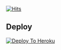 
[![Hits](https://hits.seeyoufarm.com/api/count/incr/badge.svg?url=https%3A%2F%2Fgithub.com%2Feraikmadae%2FeramadeneoI&count_bg=%2379C83D&title_bg=%23555555&icon=&icon_color=%23E7E7E7&title=hits&edge_flat=false)](https://github.com/eraikmadae/eramadeneoI)


## Deploy
[![Deploy To Heroku](https://www.herokucdn.com/deploy/button.svg)](https://dashboard.heroku.com/new?button-url=https%3A%2F%2Fgithub.com%2Feraikmadae%2FeramadeneoI&template=https%3A%2F%2Fgithub.com%2Feraikmadae%2FeramadeneoI)
